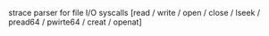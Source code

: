 strace parser for file I/O syscalls
[read / write / open / close / lseek / pread64 / pwirte64 / creat / openat]
